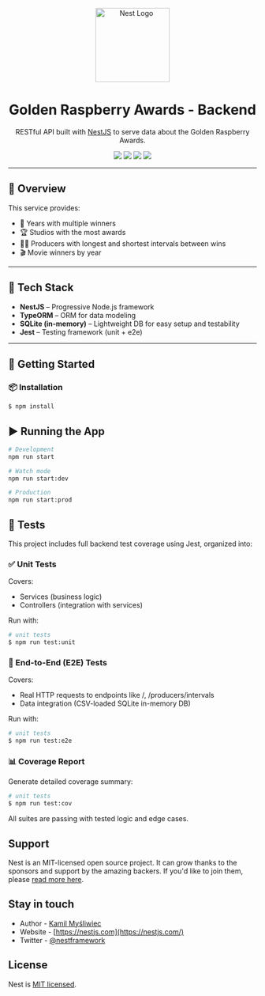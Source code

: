 <p align="center">
  <a href="https://nestjs.com/" target="_blank">
    <img src="https://nestjs.com/img/logo-small.svg" width="150" alt="Nest Logo"/>
  </a>
</p>

<h1 align="center">Golden Raspberry Awards - Backend</h1>

<p align="center">
  RESTful API built with <a href="https://nestjs.com/" target="_blank">NestJS</a> to serve data about the Golden Raspberry Awards.
</p>

<p align="center">
  <img src="https://img.shields.io/badge/NestJS-E0234E?style=for-the-badge&logo=nestjs&logoColor=white" />
  <img src="https://img.shields.io/badge/TypeORM-007ACC?style=for-the-badge&logo=typescript&logoColor=white" />
  <img src="https://img.shields.io/badge/SQLite-in--memory-blue?style=for-the-badge" />
  <img src="https://img.shields.io/badge/Jest-Tested-brightgreen?style=for-the-badge&logo=jest&logoColor=white" />
</p>

---

## 📌 Overview

This service provides:

- 📆 Years with multiple winners
- 🏆 Studios with the most awards
- 👨‍💼 Producers with longest and shortest intervals between wins
- 🎬 Movie winners by year

---

## 📂 Tech Stack

- **NestJS** – Progressive Node.js framework
- **TypeORM** – ORM for data modeling
- **SQLite (in-memory)** – Lightweight DB for easy setup and testability
- **Jest** – Testing framework (unit + e2e)

---

## 🚀 Getting Started

### 📦 Installation

```bash
$ npm install
```

## ▶️ Running the App

```bash
# Development
npm run start

# Watch mode
npm run start:dev

# Production
npm run start:prod
```

## 🧪 Tests

This project includes full backend test coverage using Jest, organized into:

### ✅ Unit Tests

Covers:
- Services (business logic)
- Controllers (integration with services)

Run with:
```bash
# unit tests
$ npm run test:unit
```

### 🚀 End-to-End (E2E) Tests
Covers:

- Real HTTP requests to endpoints like /, /producers/intervals
- Data integration (CSV-loaded SQLite in-memory DB)

Run with:
```bash
# unit tests
$ npm run test:e2e
```

### 📊 Coverage Report
Generate detailed coverage summary:
```bash
# unit tests
$ npm run test:cov
```
All suites are passing with tested logic and edge cases.

## Support

Nest is an MIT-licensed open source project. It can grow thanks to the sponsors and support by the amazing backers. If you'd like to join them, please [read more here](https://docs.nestjs.com/support).

## Stay in touch

- Author - [Kamil Myśliwiec](https://kamilmysliwiec.com)
- Website - [https://nestjs.com](https://nestjs.com/)
- Twitter - [@nestframework](https://twitter.com/nestframework)

## License

Nest is [MIT licensed](LICENSE).

